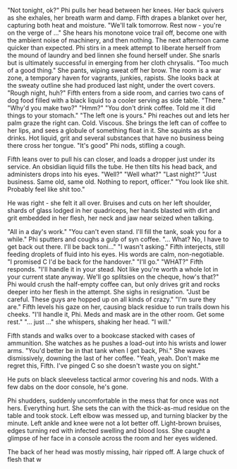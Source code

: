 "Not tonight, ok?" 
Phi pulls her head between her knees. Her back quivers as she exhales, her breath warm and damp. Fifth drapes a blanket over her, capturing both heat and moisture. 
"We'll talk tomorrow. Rest now - you're on the verge of ..."
She hears his monotone voice trail off, become one with the ambient noise of machinery, and then nothing. 
The next afternoon came quicker than expected. Phi stirs in a meek attempt to liberate herself from the mound of laundry and bed linnen she found herself under. She snarls but is ultimately successful in emerging from her cloth chrysalis. 
"Too much of a good thing." She pants, wiping sweat off her brow. The room is a war zone, a temporary haven for vagrants, junkies, rapists. She looks back at the sweaty outline she had produced last night, under the overt covers.
"Rough night, huh?" Fifth enters from a side room, and carries two cans of dog food filled with a black liquid to a cooler serving as side table. "There."
"Why'd you make two?"
"Hmm?"
"You don't drink coffee. Told me it did things to your stomach."
"The left one is yours."
Phi reaches out and lets her palm graze the right can. Cold. Viscous. She brings the left can of coffee to her lips, and sees a globule of something float in it. She squints as she drinks. Hot liquid, grit and several substances that have no business being there cross her tongue. 
"It's good" Phi nods, stifling a cough. 

Fifth leans over to pull his can closer, and loads a dropper just under its service. An obsidian liquid fills the tube. He then tilts his head back, and administers drops into his eyes. 
"Well?"
"Well what?"
"Last night?"
"Just business. Same old, same old. Nothing to report, officer."
"You look like shit. Probably feel like shit too."

He was right - she felt it all over. Bruises and cuts on her left shoulder, shards of glass lodged in her quadriceps, her hands blasted with dirt and grit embedded in her flesh, her neck and jaw near seized when talking. 

"All in a day's work."
"You can't even stand. I'll fill the tank, soak you for a while."
Phi sputters and coughs a gulp of syn coffee. "... What? No, I have to get back out there. I'll be back toni..."
"I wasn't asking." Fifth interjects, still feeding droplets of fluid into his eyes. His words are calm, non-negotiable. 
"I promised C I'd be back for the handover."
"I'll go."
"WHAT?"
Fifth responds. "I'll handle it in your stead. Not like you're worth a whole lot in your current state anyway. We'll go splitsies on the cheque, how's that?"
Phi would crush the half-empty coffee can, but only drives grit and rocks deeper into her flesh in the attempt. She sighs in resignation. 
"Just be careful. These guys are hopped up on all kinds of crazy."
"I'm sure they are."
Fifth levels his gaze on her, causing black residue to run trails down his cheeks. 
"I'll handle it, Phi. Meds and mask are in the other room. Get some rest."
"... just ..." she whispers, shaking her head. 
"I will." 

Fifth stands and walks over to a bookcase stacked with cases of ammunition. She watches as he pushes a load-out into his wrists and lower arms. 
"You'd better be in that tank when I get back, Phi."
She waves dismissively, downing the last of her coffee. "Yeah, yeah. Don't make me regret this, Fifth. I've pinged C so she doesn't waste you on sight."

He puts on black sleeveless tactical armor covering his and nods. With a few dabs on the door console, he's gone.

Phi shudders, suddenly uncomfortable in the mess that for once was not hers. Everything hurt. She sets the can with the thick-as-mud residue on the table and took stock. Left elbow was messed up, and turning blacker by the minute. Left ankle and knee were not a lot better off. Light-brown bruises, edges turning red with infected swelling and blood loss. She caught a glimpse of her face in a console across the room and her eyes widened. 

The back of her head was mostly missing, hair ripped off. A large chuck of flesh that w